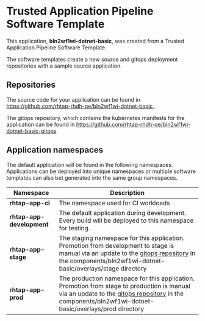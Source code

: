 # Trusted Application Pipeline Software Template

This application, **bln2wf1wi-dotnet-basic**, was created from a Trusted Application Pipeline Software Template.

The software templates create a new source and gitops deployment repositories with a sample source application. 

## Repositories

The source code for your application can be found in [https://github.com/rhtap-rhdh-qe/bln2wf1wi-dotnet-basic ](https://github.com/rhtap-rhdh-qe/bln2wf1wi-dotnet-basic ).
 
The gitops repository, which contains the kubernetes manifests for the application can be found in 
[https://github.com/rhtap-rhdh-qe/bln2wf1wi-dotnet-basic-gitops ](https://github.com/rhtap-rhdh-qe/bln2wf1wi-dotnet-basic-gitops ) 

## Application namespaces 

The default application will be found in the following namespaces. Applications can be deployed into unique namespaces or multiple software templates can also bet generated into the same group namespaces.  

|  Namespace   |  Description   |  
| -------- | -------- |
| **rhtap-app-ci** | The namespace used for CI workloads |
| **rhtap-app-development** | The default application during development. Every build will be deployed to this namespace for testing. |
| **rhtap-app-stage** | The staging namespace for this application. Promotion from development to stage is manual via an update to the [gitops repository](https://github.com/rhtap-rhdh-qe/bln2wf1wi-dotnet-basic-gitops ) in the components/bln2wf1wi-dotnet-basic/overlays/stage directory |
| **rhtap-app-prod** | The production namespace for this application. Promotion from stage to production is manual via an update to the [gitops repository](https://github.com/rhtap-rhdh-qe/bln2wf1wi-dotnet-basic-gitops ) in the components/bln2wf1wi-dotnet-basic/overlays/prod directory |